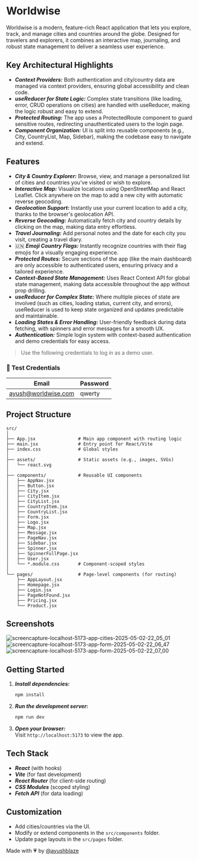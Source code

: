 # Worldwise

Worldwise is a modern, feature-rich React application that lets you explore, track, and manage cities and countries around the globe. Designed for travelers and explorers, it combines an interactive map, journaling, and robust state management to deliver a seamless user experience.

## Key Architectural Highlights
- ___Context Providers:___ Both authentication and city/country data are managed via context providers, ensuring global accessibility and clean code.
- ___useReducer for State Logic:___ Complex state transitions (like loading, error, CRUD operations on cities) are handled with useReducer, making the logic robust and easy to extend.
- ___Protected Routing:___ The app uses a ProtectedRoute component to guard sensitive routes, redirecting unauthenticated users to the login page.
- ___Component Organization:___ UI is split into reusable components (e.g., City, CountryList, Map, Sidebar), making the codebase easy to navigate and extend.

## Features

- ___City & Country Explorer:___ Browse, view, and manage a personalized list of cities and countries you've visited or wish to explore.
- ___Interactive Map:___ Visualize locations using OpenStreetMap and React Leaflet. Click anywhere on the map to add a new city with automatic reverse geocoding.
- ___Geolocation Support:___ Instantly use your current location to add a city, thanks to the browser's geolocation API.
- ___Reverse Geocoding:___ Automatically fetch city and country details by clicking on the map, making data entry effortless.
- ___Travel Journaling:___ Add personal notes and the date for each city you visit, creating a travel diary.
- 🇺🇳 ___Emoji Country Flags:___ Instantly recognize countries with their flag emojis for a visually engaging experience.
- ___Protected Routes:___ Secure sections of the app (like the main dashboard) are only accessible to authenticated users, ensuring privacy and a tailored experience.
- ___Context-Based State Management:___ Uses React Context API for global state management, making data accessible throughout the app without prop drilling.
- ___useReducer for Complex State:___ Where multiple pieces of state are involved (such as cities, loading status, current city, and errors), useReducer is used to keep state organized and updates predictable and maintainable.
- ___Loading States & Error Handling:___ User-friendly feedback during data fetching, with spinners and error messages for a smooth UX.
- ___Authentication:___ Simple login system with context-based authentication and demo credentials for easy access.

> Use the following credentials to log in as a demo user.
### 🧪 Test Credentials

| Email               | Password |
|---------------------|----------|
| ayush@worldwise.com | qwerty   |


## Project Structure

```
src/
│
├── App.jsx                # Main app component with routing logic
├── main.jsx               # Entry point for React/Vite
├── index.css              # Global styles
│
├── assets/                # Static assets (e.g., images, SVGs)
│   └── react.svg
│
├── components/            # Reusable UI components
│   ├── AppNav.jsx
│   ├── Button.jsx
│   ├── City.jsx
│   ├── CityItem.jsx
│   ├── CityList.jsx
│   ├── CountryItem.jsx
│   ├── CountryList.jsx
│   ├── Form.jsx
│   ├── Logo.jsx
│   ├── Map.jsx
│   ├── Message.jsx
│   ├── PageNav.jsx
│   ├── Sidebar.jsx
│   ├── Spinner.jsx
│   ├── SpinnerFullPage.jsx
│   ├── User.jsx
│   └── *.module.css       # Component-scoped styles
│
└── pages/                 # Page-level components (for routing)
    ├── AppLayout.jsx
    ├── Homepage.jsx
    ├── Login.jsx
    ├── PageNotFound.jsx
    ├── Pricing.jsx
    └── Product.jsx
```

## Screenshots

![screencapture-localhost-5173-app-cities-2025-05-02-22_05_01](https://github.com/user-attachments/assets/c4149a72-5d9c-41f9-a174-17870908d321)
![screencapture-localhost-5173-app-form-2025-05-02-22_06_47](https://github.com/user-attachments/assets/7b0a11a9-5e9d-4eb6-90ee-bcf80e19d85f)
![screencapture-localhost-5173-app-form-2025-05-02-22_07_00](https://github.com/user-attachments/assets/a2cf2eb2-e780-4d25-bcd0-f04ccf90a6d7)


## Getting Started

1. ___Install dependencies:___
   ```bash
   npm install
   ```
2. ___Run the development server:___
   ```bash
   npm run dev
   ```
3. ___Open your browser:___  
   Visit `http://localhost:5173` to view the app.

## Tech Stack

- ___React___ (with hooks)
- ___Vite___ (for fast development)
- ___React Router___ (for client-side routing)
- ___CSS Modules___ (scoped styling)
- ___Fetch API___ (for data loading)

## Customization

- Add cities/countries via the UI.
- Modify or extend components in the `src/components` folder.
- Update page layouts in the `src/pages` folder.

Made with 💗 by [@ayushblaze](https://github.com/ayushblaze)
